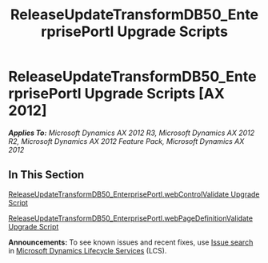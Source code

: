 ﻿---
title: ReleaseUpdateTransformDB50_EnterprisePortl Upgrade Scripts
TOCTitle: ReleaseUpdateTransformDB50_EnterprisePortl Upgrade Scripts
ms:assetid: 0c9ab37e-9e03-4d58-a3d4-ee4c73d2dd61
ms:mtpsurl: https://msdn.microsoft.com/en-us/library/JJ735682(v=AX.60)
ms:contentKeyID: 49706590
ms.date: 05/18/2015
mtps_version: v=AX.60
---

# ReleaseUpdateTransformDB50\_EnterprisePortl Upgrade Scripts [AX 2012]


_**Applies To:** Microsoft Dynamics AX 2012 R3, Microsoft Dynamics AX 2012 R2, Microsoft Dynamics AX 2012 Feature Pack, Microsoft Dynamics AX 2012_

## In This Section

[ReleaseUpdateTransformDB50\_EnterprisePortl.webControlValidate Upgrade Script](releaseupdatetransformdb50-enterpriseportl-webcontrolvalidate-upgrade-script.md)

[ReleaseUpdateTransformDB50\_EnterprisePortl.webPageDefinitionValidate Upgrade Script](releaseupdatetransformdb50-enterpriseportl-webpagedefinitionvalidate-upgrade-script.md)

  
**Announcements:** To see known issues and recent fixes, use [Issue search](http://go.microsoft.com/fwlink/?linkid=389258) in [Microsoft Dynamics Lifecycle Services](http://go.microsoft.com/fwlink/?linkid=306505) (LCS).

